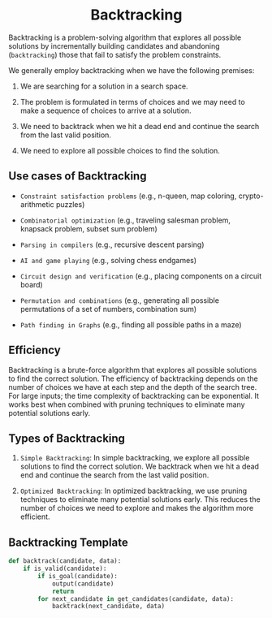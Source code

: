 <h1 align="center"> Backtracking </h1>

Backtracking is a problem-solving algorithm that explores all possible solutions by incrementally building candidates and abandoning (`backtracking`) those that fail to satisfy the problem constraints.

We generally employ backtracking when we have the following premises:

1. We are searching for a solution in a search space.

2. The problem is formulated in terms of choices and we may need to make a sequence of choices to arrive at a solution.

4. We need to backtrack when we hit a dead end and continue the search from the last valid position.

5. We need to explore all possible choices to find the solution.

## Use cases of Backtracking

- `Constraint satisfaction problems` (e.g., n-queen, map coloring, crypto-arithmetic puzzles)

- `Combinatorial optimization` (e.g., traveling salesman problem, knapsack problem, subset sum problem)

- `Parsing in compilers` (e.g., recursive descent parsing)

- `AI and game playing` (e.g., solving chess endgames)

- `Circuit design and verification` (e.g., placing components on a circuit board)

- `Permutation and combinations` (e.g., generating all possible permutations of a set of numbers, combination sum)

- `Path finding in Graphs` (e.g., finding all possible paths in a maze)

## Efficiency

Backtracking is a brute-force algorithm that explores all possible solutions to find the correct solution. The efficiency of backtracking depends on the number of choices we have at each step and the depth of the search tree. For large inputs; the time complexity of backtracking can be exponential. It works best when combined with pruning techniques to eliminate many potential solutions early.

## Types of Backtracking

1. `Simple Backtracking`: In simple backtracking, we explore all possible solutions to find the correct solution. We backtrack when we hit a dead end and continue the search from the last valid position.

2. `Optimized Backtracking`: In optimized backtracking, we use pruning techniques to eliminate many potential solutions early. This reduces the number of choices we need to explore and makes the algorithm more efficient.

## Backtracking Template

```python
def backtrack(candidate, data):
    if is_valid(candidate):
        if is_goal(candidate):
            output(candidate)
            return
        for next_candidate in get_candidates(candidate, data):
            backtrack(next_candidate, data)
```
